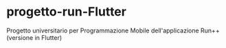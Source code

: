 # progetto-run-Flutter
Progetto universitario per Programmazione Mobile dell'applicazione Run++ (versione in Flutter)
